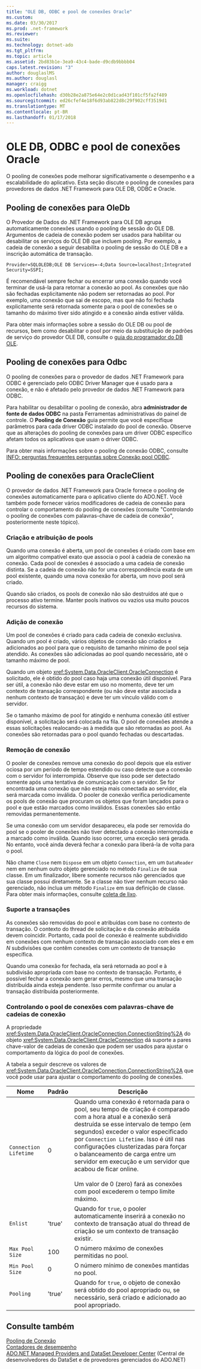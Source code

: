 ```yaml
---
title: "OLE DB, ODBC e pool de conexões Oracle"
ms.custom: 
ms.date: 03/30/2017
ms.prod: .net-framework
ms.reviewer: 
ms.suite: 
ms.technology: dotnet-ado
ms.tgt_pltfrm: 
ms.topic: article
ms.assetid: 2bd83b1e-3ea9-43c4-bade-d9cdb9bbbb04
caps.latest.revision: "3"
author: douglaslMS
ms.author: douglasl
manager: craigg
ms.workload: dotnet
ms.openlocfilehash: d30b28e2a875e64e2c0d1cad43f101cf5fa2f489
ms.sourcegitcommit: ed26cfef4e18f6d93ab822d8c29f902cff3519d1
ms.translationtype: MT
ms.contentlocale: pt-BR
ms.lasthandoff: 01/17/2018
---
```

# <a name="ole-db-odbc-and-oracle-connection-pooling"></a>OLE DB, ODBC e pool de conexões Oracle
O pooling de conexões pode melhorar significativamente o desempenho e a escalabilidade do aplicativo. Esta seção discute o pooling de conexões para provedores de dados .NET Framework para OLE DB, ODBC e Oracle.  
  
## <a name="connection-pooling-for-oledb"></a>Pooling de conexões para OleDb  
 O Provedor de Dados do .NET Framework para OLE DB agrupa automaticamente conexões usando o pooling de sessão do OLE DB. Argumentos de cadeia de conexão podem ser usados para habilitar ou desabilitar os serviços do OLE DB que incluem pooling. Por exemplo, a cadeia de conexão a seguir desabilita o pooling de sessão do OLE DB e a inscrição automática de transação.  
  
```  
Provider=SQLOLEDB;OLE DB Services=-4;Data Source=localhost;Integrated Security=SSPI;  
```  
  
 É recomendável sempre fechar ou encerrar uma conexão quando você terminar de usá-la para retornar a conexão ao pool. As conexões que não são fechadas explicitamente não podem ser retornadas ao pool. Por exemplo, uma conexão que sai de escopo, mas que não foi fechada explicitamente será retornada somente para o pool de conexões se o tamanho do máximo tiver sido atingido e a conexão ainda estiver válida.  
  
 Para obter mais informações sobre a sessão do OLE DB ou pool de recursos, bem como desabilitar o pool por meio da substituição de padrões de serviço do provedor OLE DB, consulte o [guia do programador do DB OLE](http://go.microsoft.com/fwlink/?linkid=45232).  
  
## <a name="connection-pooling-for-odbc"></a>Pooling de conexões para Odbc  
 O pooling de conexões para o provedor de dados .NET Framework para ODBC é gerenciado pelo ODBC Driver Manager que é usado para a conexão, e não é afetado pelo provedor de dados .NET Framework para ODBC.  
  
 Para habilitar ou desabilitar o pooling de conexão, abra **administrador de fonte de dados ODBC** na pasta Ferramentas administrativas do painel de controle. O **Pooling de Conexão** guia permite que você especifique parâmetros para cada driver ODBC instalado do pool de conexão. Observe que as alterações do pooling de conexões para um driver ODBC específico afetam todos os aplicativos que usam o driver ODBC.  
  
 Para obter mais informações sobre o pooling de conexão ODBC, consulte [INFO: perguntas frequentes perguntas sobre Conexão pool ODBC](http://support.microsoft.com/kb/169470).  
  
## <a name="connection-pooling-for-oracleclient"></a>Pooling de conexões para OracleClient  
 O provedor de dados .NET Framework para Oracle fornece o pooling de conexões automaticamente para o aplicativo cliente do ADO.NET. Você também pode fornecer vários modificadores de cadeia de conexão para controlar o comportamento do pooling de conexões (consulte "Controlando o pooling de conexões com palavras-chave de cadeia de conexão", posteriormente neste tópico).  
  
### <a name="pool-creation-and-assignment"></a>Criação e atribuição de pools  
 Quando uma conexão é aberta, um pool de conexões é criado com base em um algoritmo compatível exato que associa o pool à cadeia de conexão na conexão. Cada pool de conexões é associado a uma cadeia de conexão distinta. Se a cadeia de conexão não for uma correspondência exata de um pool existente, quando uma nova conexão for aberta, um novo pool será criado.  
  
 Quando são criados, os pools de conexão não são destruídos até que o processo ativo termine. Manter pools inativos ou vazios usa muito poucos recursos do sistema.  
  
### <a name="connection-addition"></a>Adição de conexão  
 Um pool de conexões é criado para cada cadeia de conexão exclusiva. Quando um pool é criado, vários objetos de conexão são criados e adicionados ao pool para que o requisito de tamanho mínimo de pool seja atendido. As conexões são adicionadas ao pool quando necessário, até o tamanho máximo de pool.  
  
 Quando um objeto <xref:System.Data.OracleClient.OracleConnection> é solicitado, ele é obtido do pool caso haja uma conexão útil disponível. Para ser útil, a conexão não deve estar em uso no momento, deve ter um contexto de transação correspondente (ou não deve estar associada a nenhum contexto de transação) e deve ter um vínculo válido com o servidor.  
  
 Se o tamanho máximo de pool for atingido e nenhuma conexão útil estiver disponível, a solicitação será colocada na fila. O pool de conexões atende a essas solicitações realocando-as à medida que são retornadas ao pool. As conexões são retornadas para o pool quando fechadas ou descartadas.  
  
### <a name="connection-removal"></a>Remoção de conexão  
 O pooler de conexões remove uma conexão do pool depois que ela estiver ociosa por um período de tempo estendido ou caso detecte que a conexão com o servidor foi interrompida. Observe que isso pode ser detectado somente após uma tentativa de comunicação com o servidor. Se for encontrada uma conexão que não esteja mais conectada ao servidor, ela será marcada como inválida. O pooler de conexão verifica periodicamente os pools de conexão que procuram os objetos que foram lançados para o pool e que estão marcados como inválidos. Essas conexões são então removidas permanentemente.  
  
 Se uma conexão com um servidor desapareceu, ela pode ser removida do pool se o pooler de conexões não tiver detectado a conexão interrompida e a marcado como inválida. Quando isso ocorrer, uma exceção será gerada. No entanto, você ainda deverá fechar a conexão para liberá-la de volta para o pool.  
  
 Não chame `Close` nem `Dispose` em um objeto `Connection`, em um `DataReader` nem em nenhum outro objeto gerenciado no método `Finalize` de sua classe. Em um finalizador, libere somente recursos não gerenciados que sua classe possui diretamente. Se a classe não tiver nenhum recurso não gerenciado, não inclua um método `Finalize` em sua definição de classe. Para obter mais informações, consulte [coleta de lixo](../../../../docs/standard/garbage-collection/index.md).  
  
### <a name="transaction-support"></a>Suporte a transações  
 As conexões são removidas do pool e atribuídas com base no contexto de transação. O contexto do thread de solicitação e da conexão atribuída devem coincidir. Portanto, cada pool de conexão é realmente subdividido em conexões com nenhum contexto de transação associado com eles e em *N* subdivisões que contêm conexões com um contexto de transação específica.  
  
 Quando uma conexão for fechada, ela será retornada ao pool e à subdivisão apropriada com base no contexto de transação. Portanto, é possível fechar a conexão sem gerar erros, mesmo que uma transação distribuída ainda esteja pendente. Isso permite confirmar ou anular a transação distribuída posteriormente.  
  
### <a name="controlling-connection-pooling-with-connection-string-keywords"></a>Controlando o pool de conexões com palavras-chave de cadeias de conexão  
 A propriedade <xref:System.Data.OracleClient.OracleConnection.ConnectionString%2A> do objeto <xref:System.Data.OracleClient.OracleConnection> dá suporte a pares chave-valor de cadeias de conexão que podem ser usados para ajustar o comportamento da lógica do pool de conexões.  
  
 A tabela a seguir descreve os valores de <xref:System.Data.OracleClient.OracleConnection.ConnectionString%2A> que você pode usar para ajustar o comportamento do pooling de conexões.  
  
|Nome|Padrão|Descrição|  
|----------|-------------|-----------------|  
|`Connection Lifetime`|0|Quando uma conexão é retornada para o pool, seu tempo de criação é comparado com a hora atual e a conexão será destruída se esse intervalo de tempo (em segundos) exceder o valor especificado por `Connection Lifetime`. Isso é útil nas configurações clusterizadas para forçar o balanceamento de carga entre um servidor em execução e um servidor que acabou de ficar online.<br /><br /> Um valor de 0 (zero) fará as conexões com pool excederem o tempo limite máximo.|  
|`Enlist`|'true'|Quando for `true`, o pooler automaticamente inserirá a conexão no contexto de transação atual do thread de criação se um contexto de transação existir.|  
|`Max Pool Size`|100|O número máximo de conexões permitidas no pool.|  
|`Min Pool Size`|0|O número mínimo de conexões mantidas no pool.|  
|`Pooling`|'true'|Quando for `true`, o objeto de conexão será obtido do pool apropriado ou, se necessário, será criado e adicionado ao pool apropriado.|  
  
## <a name="see-also"></a>Consulte também  
 [Pooling de Conexão](../../../../docs/framework/data/adonet/connection-pooling.md)  
 [Contadores de desempenho](../../../../docs/framework/data/adonet/performance-counters.md)  
 [ADO.NET Managed Providers and DataSet Developer Center](http://go.microsoft.com/fwlink/?LinkId=217917) (Central de desenvolvedores do DataSet e de provedores gerenciados do ADO.NET)
